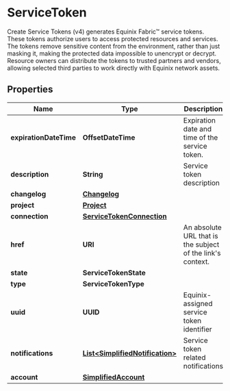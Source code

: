 

# ServiceToken

Create Service Tokens (v4) generates Equinix Fabric™ service tokens. These tokens authorize users to access protected resources and services. The tokens remove sensitive content from the environment, rather than just masking it, making the protected data impossible to unencrypt or decrypt. Resource owners can distribute the tokens to trusted partners and vendors, allowing selected third parties to work directly with Equinix network assets.

## Properties

| Name | Type | Description | Notes |
|------------ | ------------- | ------------- | -------------|
|**expirationDateTime** | **OffsetDateTime** | Expiration date and time of the service token. |  [optional] |
|**description** | **String** | Service token description |  [optional] |
|**changelog** | [**Changelog**](Changelog.md) |  |  [optional] |
|**project** | [**Project**](Project.md) |  |  [optional] |
|**connection** | [**ServiceTokenConnection**](ServiceTokenConnection.md) |  |  [optional] |
|**href** | **URI** | An absolute URL that is the subject of the link&#39;s context. |  [optional] [readonly] |
|**state** | **ServiceTokenState** |  |  [optional] |
|**type** | **ServiceTokenType** |  |  [optional] |
|**uuid** | **UUID** | Equinix-assigned service token identifier |  [optional] |
|**notifications** | [**List&lt;SimplifiedNotification&gt;**](SimplifiedNotification.md) | Service token related notifications |  [optional] |
|**account** | [**SimplifiedAccount**](SimplifiedAccount.md) |  |  [optional] |



